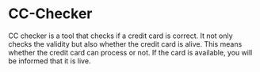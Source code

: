 # CC-Checker
CC checker is a tool that checks if a credit card is correct. It not only checks the validity but also whether the credit card is alive. This means whether the credit card can process or not. If the card is available, you will be informed that it is live.
